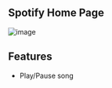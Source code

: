 ## Spotify Home Page 

![image](https://github.com/dhruv8433/spotify-home-page/assets/114583978/8058d82f-b43d-495f-825e-806226ec0dad)

## Features
- Play/Pause song
